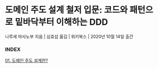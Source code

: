 # 도메인 주도 설계 철저 입문: 코드와 패턴으로 밑바닥부터 이해하는 DDD

나루세 마사노부 지음 | 심효섭 옮김 | 위키북스 | 2020년 10월 14일 출간

### INDEX

[01. 도메인 주도 설계란?](https://github.com/oh29oh29/read-and-learn/tree/master/books/ddd-introduce/Chapter01.md)  